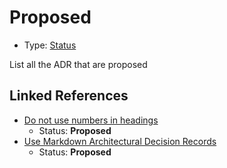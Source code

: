 # Proposed

* Type: [Status](status.md)

List all the ADR that are proposed

## Linked References

* [Do not use numbers in headings](../adr/0002-do-not-use-numbers-in-headings.md)
  * Status: **Proposed**
* [Use Markdown Architectural Decision Records](../adr/0000-use-markdown-architectural-decision-records.md)
  * Status: **Proposed**
